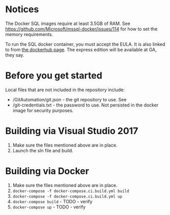 
# Notices
The Docker SQL images require at least 3.5GB of RAM. See https://github.com/Microsoft/mssql-docker/issues/114 for how to set the memory requirements.

To run the SQL docker container, you must accept the EULA. It is also linked to from [the dockerhub page](https://hub.docker.com/r/microsoft/mssql-server-linux/). The express edition will be available at GA, they say. 

# Before you get started
Local files that are not included in the repository include:

 * /GitAutomation/git.json - the git repository to use. See
 * /git-credentials.txt - the password to use. Not persisted in the docker image for security purposes.

# Building via Visual Studio 2017

1. Make sure the files mentioned above are in place.
2. Launch the sln file and build.

# Building via Docker

1. Make sure the files mentioned above are in place.
2. `docker-compose -f docker-compose.ci.build.yml build` 
3. `docker-compose -f docker-compose.ci.build.yml up`
4. `docker-compose build` - TODO - verify
5. `docker-compose up` - TODO - verify


